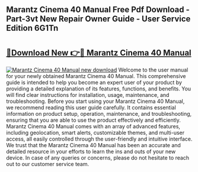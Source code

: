 ## Marantz Cinema 40 Manual Free Pdf Download - Part-3vt New Repair Owner Guide - User Service Edition 6G1Tn

# <h2><a href="http://cf24013.oget.top/?id=Marantz+Cinema+40+Manual">🔗Download New 👉🔴 Marantz Cinema 40 Manual</a></h2>

[![Marantz Cinema 40 Manual new download](https://i.imgur.com/5g1atiW.png)](http://cf24013.oget.top/?id=Marantz+Cinema+40+Manual)
Welcome to the user manual for your newly obtained Marantz Cinema 40 Manual. This comprehensive guide is intended to help you become an expert user of your product by providing a detailed explanation of its features, functions, and benefits. You will find clear instructions for installation, usage, maintenance, and troubleshooting. Before you start using your Marantz Cinema 40 Manual, we recommend reading this user guide carefully. It contains essential information on product setup, operation, maintenance, and troubleshooting, ensuring that you are able to use the product effectively and efficiently. Marantz Cinema 40 Manual comes with an array of advanced features, including geolocation, smart alerts, customizable themes, and multi-user access, all easily controlled through the user-friendly and intuitive interface. We trust that the Marantz Cinema 40 Manual has been an accurate and detailed resource in your efforts to learn the ins and outs of your new device. In case of any queries or concerns, please do not hesitate to reach out to our customer service team.
